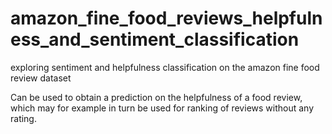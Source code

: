# amazon_fine_food_reviews_helpfulness_and_sentiment_classification
exploring sentiment and helpfulness classification on the amazon fine food review dataset

Can be used to obtain a prediction on the helpfulness of a food review, which may for example in turn be used for ranking of reviews without any rating.
